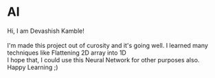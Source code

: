 # AI
Hi, I am Devashish Kamble!
<br>
<br>
I'm made this project out of curosity and it's going well. I learned many techniques like Flattening 2D array into 1D
<br>
I hope that, I could use this Neural Network for other purposes also.
<br>
Happy Learning ;)
